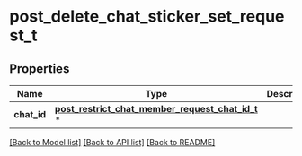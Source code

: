 # post_delete_chat_sticker_set_request_t

## Properties
Name | Type | Description | Notes
------------ | ------------- | ------------- | -------------
**chat_id** | [**post_restrict_chat_member_request_chat_id_t**](post_restrict_chat_member_request_chat_id.md) \* |  | 

[[Back to Model list]](../README.md#documentation-for-models) [[Back to API list]](../README.md#documentation-for-api-endpoints) [[Back to README]](../README.md)


